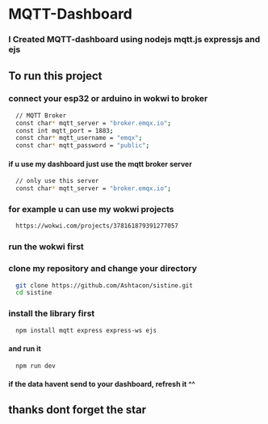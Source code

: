 
# MQTT-Dashboard
### I Created MQTT-dashboard using nodejs mqtt.js expressjs and ejs




## To run this project

### connect your esp32 or arduino in wokwi to broker 

```bash
  // MQTT Broker
  const char* mqtt_server = "broker.emqx.io";
  const int mqtt_port = 1883;
  const char* mqtt_username = "emqx";
  const char* mqtt_password = "public";
```

#### if u use my dashboard just use the mqtt broker server

```bash
  // only use this server
  const char* mqtt_server = "broker.emqx.io";
```

### for example u can use my wokwi projects

```bash
  https://wokwi.com/projects/378161879391277057
```

### run the wokwi first

### clone my repository and change your directory

```bash
  git clone https://github.com/Ashtacon/sistine.git
  cd sistine
```

### install the library first

```bash
  npm install mqtt express express-ws ejs
```

#### and run it
```bash
  npm run dev
```

#### if the data havent send to your dashboard, refresh it ^^

## thanks dont forget the star

